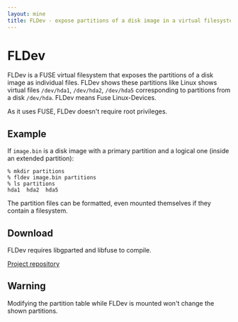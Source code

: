 ```yaml
---
layout: mine
title: FLDev - expose partitions of a disk image in a virtual filesystem
---
```


# FLDev #

FLDev is a FUSE virtual filesystem that exposes the partitions of a disk image as individual files. FLDev shows these partitions like Linux shows virtual files `/dev/hda1`, `/dev/hda2`, `/dev/hda5` corresponding to partitions from a disk `/dev/hda`. FLDev means Fuse Linux-Devices.

As it uses FUSE, FLDev doesn't require root privileges.

## Example ##

If `image.bin` is a disk image with a primary partition and a logical one (inside an extended partition):

```
% mkdir partitions
% fldev image.bin partitions
% ls partitions
hda1  hda2  hda5
```

The partition files can be formatted, even mounted themselves if they contain a filesystem.

## Download ##

FLDev requires libgparted and libfuse to compile.

[Project repository](https://github.com/hydrargyrum/fldev)

## Warning ##

Modifying the partition table while FLDev is mounted won't change the shown partitions.

